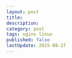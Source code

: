 ```yaml
---
layout: post
title: 
description:  
category: post
tags: nginx linux
published: false
lastUpdate: 2015-08-27
---
```


